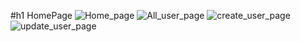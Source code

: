 #h1 HomePage
![Home_page](https://github.com/user-attachments/assets/7678f418-1613-48fe-98a7-1e618c3c7344)
![All_user_page](https://github.com/user-attachments/assets/a44c2a0d-93af-4dc1-ab0f-fcce6a751d0a)
![create_user_page](https://github.com/user-attachments/assets/93aa7e1e-c3c3-48a9-b322-bf7b24dad430)
![update_user_page](https://github.com/user-attachments/assets/6da6b2f6-649b-47cc-9382-977c903e52c4)
